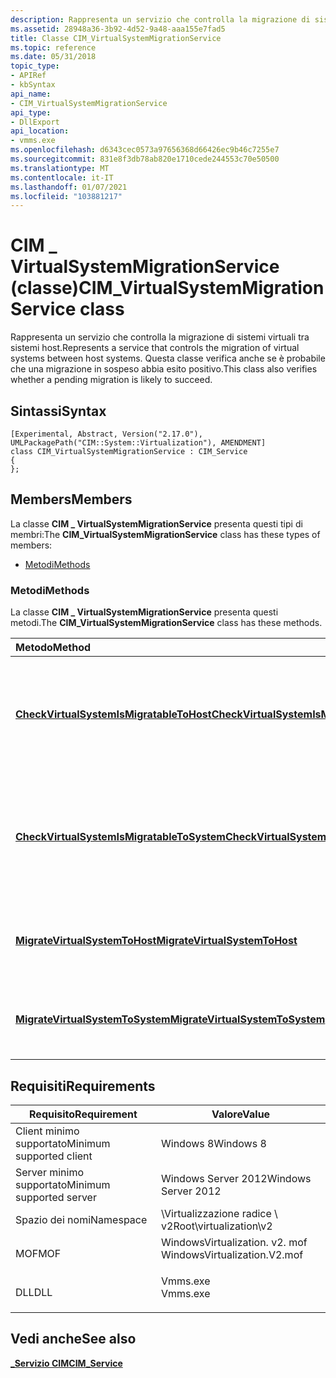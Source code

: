 ```yaml
---
description: Rappresenta un servizio che controlla la migrazione di sistemi virtuali tra sistemi host. Questa classe verifica anche se è probabile che una migrazione in sospeso abbia esito positivo.
ms.assetid: 28948a36-3b92-4d52-9a48-aaa155e7fad5
title: Classe CIM_VirtualSystemMigrationService
ms.topic: reference
ms.date: 05/31/2018
topic_type:
- APIRef
- kbSyntax
api_name:
- CIM_VirtualSystemMigrationService
api_type:
- DllExport
api_location:
- vmms.exe
ms.openlocfilehash: d6343cec0573a97656368d66426ec9b46c7255e7
ms.sourcegitcommit: 831e8f3db78ab820e1710cede244553c70e50500
ms.translationtype: MT
ms.contentlocale: it-IT
ms.lasthandoff: 01/07/2021
ms.locfileid: "103881217"
---
```

# <a name="cim_virtualsystemmigrationservice-class"></a><span data-ttu-id="14f55-104">CIM \_ VirtualSystemMigrationService (classe)</span><span class="sxs-lookup"><span data-stu-id="14f55-104">CIM\_VirtualSystemMigrationService class</span></span>

<span data-ttu-id="14f55-105">Rappresenta un servizio che controlla la migrazione di sistemi virtuali tra sistemi host.</span><span class="sxs-lookup"><span data-stu-id="14f55-105">Represents a service that controls the migration of virtual systems between host systems.</span></span> <span data-ttu-id="14f55-106">Questa classe verifica anche se è probabile che una migrazione in sospeso abbia esito positivo.</span><span class="sxs-lookup"><span data-stu-id="14f55-106">This class also verifies whether a pending migration is likely to succeed.</span></span>

## <a name="syntax"></a><span data-ttu-id="14f55-107">Sintassi</span><span class="sxs-lookup"><span data-stu-id="14f55-107">Syntax</span></span>

``` syntax
[Experimental, Abstract, Version("2.17.0"), UMLPackagePath("CIM::System::Virtualization"), AMENDMENT]
class CIM_VirtualSystemMigrationService : CIM_Service
{
};
```

## <a name="members"></a><span data-ttu-id="14f55-108">Members</span><span class="sxs-lookup"><span data-stu-id="14f55-108">Members</span></span>

<span data-ttu-id="14f55-109">La classe **CIM \_ VirtualSystemMigrationService** presenta questi tipi di membri:</span><span class="sxs-lookup"><span data-stu-id="14f55-109">The **CIM\_VirtualSystemMigrationService** class has these types of members:</span></span>

-   [<span data-ttu-id="14f55-110">Metodi</span><span class="sxs-lookup"><span data-stu-id="14f55-110">Methods</span></span>](#methods)

### <a name="methods"></a><span data-ttu-id="14f55-111">Metodi</span><span class="sxs-lookup"><span data-stu-id="14f55-111">Methods</span></span>

<span data-ttu-id="14f55-112">La classe **CIM \_ VirtualSystemMigrationService** presenta questi metodi.</span><span class="sxs-lookup"><span data-stu-id="14f55-112">The **CIM\_VirtualSystemMigrationService** class has these methods.</span></span>



| <span data-ttu-id="14f55-113">Metodo</span><span class="sxs-lookup"><span data-stu-id="14f55-113">Method</span></span>                                                                                                                     | <span data-ttu-id="14f55-114">Descrizione</span><span class="sxs-lookup"><span data-stu-id="14f55-114">Description</span></span>                                                                                      |
|:---------------------------------------------------------------------------------------------------------------------------|:-------------------------------------------------------------------------------------------------|
| [<span data-ttu-id="14f55-115">**CheckVirtualSystemIsMigratableToHost**</span><span class="sxs-lookup"><span data-stu-id="14f55-115">**CheckVirtualSystemIsMigratableToHost**</span></span>](cim-virtualsystemmigrationservice-checkvirtualsystemismigratabletohost.md)     | <span data-ttu-id="14f55-116">Verifica se è probabile che la migrazione di un sistema virtuale in sospeso a un host abbia esito positivo.</span><span class="sxs-lookup"><span data-stu-id="14f55-116">Verifies whether a pending virtual system migration to a host is likely to succeed.</span></span><br/>   |
| [<span data-ttu-id="14f55-117">**CheckVirtualSystemIsMigratableToSystem**</span><span class="sxs-lookup"><span data-stu-id="14f55-117">**CheckVirtualSystemIsMigratableToSystem**</span></span>](cim-virtualsystemmigrationservice-checkvirtualsystemismigratabletosystem.md) | <span data-ttu-id="14f55-118">Verifica se una migrazione del sistema virtuale in sospeso a un sistema ha probabilmente esito positivo.</span><span class="sxs-lookup"><span data-stu-id="14f55-118">Verifies whether a pending virtual system migration to a system is likely to succeed.</span></span><br/> |
| [<span data-ttu-id="14f55-119">**MigrateVirtualSystemToHost**</span><span class="sxs-lookup"><span data-stu-id="14f55-119">**MigrateVirtualSystemToHost**</span></span>](cim-virtualsystemmigrationservice-migratevirtualsystemtohost.md)                         | <span data-ttu-id="14f55-120">Esegue la migrazione di un sistema virtuale a un host di destinazione.</span><span class="sxs-lookup"><span data-stu-id="14f55-120">Migrates a virtual system to a target host.</span></span><br/>                                           |
| [<span data-ttu-id="14f55-121">**MigrateVirtualSystemToSystem**</span><span class="sxs-lookup"><span data-stu-id="14f55-121">**MigrateVirtualSystemToSystem**</span></span>](cim-virtualsystemmigrationservice-migratevirtualsystemtosystem.md)                     | <span data-ttu-id="14f55-122">Esegue la migrazione di un sistema virtuale al sistema di destinazione.</span><span class="sxs-lookup"><span data-stu-id="14f55-122">Migrates a virtual system to target system.</span></span><br/>                                           |



 

## <a name="requirements"></a><span data-ttu-id="14f55-123">Requisiti</span><span class="sxs-lookup"><span data-stu-id="14f55-123">Requirements</span></span>



| <span data-ttu-id="14f55-124">Requisito</span><span class="sxs-lookup"><span data-stu-id="14f55-124">Requirement</span></span> | <span data-ttu-id="14f55-125">Valore</span><span class="sxs-lookup"><span data-stu-id="14f55-125">Value</span></span> |
|-------------------------------------|---------------------------------------------------------------------------------------------------------|
| <span data-ttu-id="14f55-126">Client minimo supportato</span><span class="sxs-lookup"><span data-stu-id="14f55-126">Minimum supported client</span></span><br/> | <span data-ttu-id="14f55-127">Windows 8</span><span class="sxs-lookup"><span data-stu-id="14f55-127">Windows 8</span></span><br/>                                                                                    |
| <span data-ttu-id="14f55-128">Server minimo supportato</span><span class="sxs-lookup"><span data-stu-id="14f55-128">Minimum supported server</span></span><br/> | <span data-ttu-id="14f55-129">Windows Server 2012</span><span class="sxs-lookup"><span data-stu-id="14f55-129">Windows Server 2012</span></span><br/>                                                                          |
| <span data-ttu-id="14f55-130">Spazio dei nomi</span><span class="sxs-lookup"><span data-stu-id="14f55-130">Namespace</span></span><br/>                | <span data-ttu-id="14f55-131">\\Virtualizzazione radice \\ v2</span><span class="sxs-lookup"><span data-stu-id="14f55-131">Root\\virtualization\\v2</span></span><br/>                                                                     |
| <span data-ttu-id="14f55-132">MOF</span><span class="sxs-lookup"><span data-stu-id="14f55-132">MOF</span></span><br/>                      | <dl> <span data-ttu-id="14f55-133"><dt>WindowsVirtualization. v2. mof</dt></span><span class="sxs-lookup"><span data-stu-id="14f55-133"><dt>WindowsVirtualization.V2.mof</dt></span></span> </dl> |
| <span data-ttu-id="14f55-134">DLL</span><span class="sxs-lookup"><span data-stu-id="14f55-134">DLL</span></span><br/>                      | <dl> <span data-ttu-id="14f55-135"><dt>Vmms.exe</dt></span><span class="sxs-lookup"><span data-stu-id="14f55-135"><dt>Vmms.exe</dt></span></span> </dl>                     |



## <a name="see-also"></a><span data-ttu-id="14f55-136">Vedi anche</span><span class="sxs-lookup"><span data-stu-id="14f55-136">See also</span></span>

<dl> <dt>

[<span data-ttu-id="14f55-137">**\_Servizio CIM**</span><span class="sxs-lookup"><span data-stu-id="14f55-137">**CIM\_Service**</span></span>](cim-service.md)
</dt> </dl>

 

 




